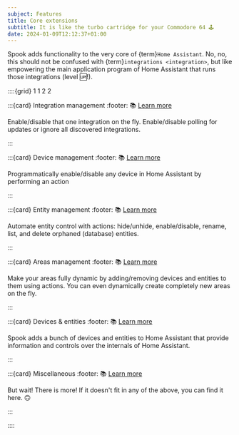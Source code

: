 ```yaml
---
subject: Features
title: Core extensions
subtitle: It is like the turbo cartridge for your Commodore 64 🕹️
date: 2024-01-09T12:12:37+01:00
---
```


Spook adds functionality to the very core of {term}`Home Assistant`. No, no, this should not be confused with {term}`integrations <integration>`, but like empowering the main application program of Home Assistant that runs those integrations (level 🆙!).

::::{grid} 1 1 2 2

:::{card} Integration management
:footer: 📚 [Learn more](integrations.md)

Enable/disable that one integration on the fly. Enable/disable polling for updates or ignore all discovered integrations.

:::

:::{card} Device management
:footer: 📚 [Learn more](devices.md)

Programmatically enable/disable any device in Home Assistant by performing an action

:::

:::{card} Entity management
:footer: 📚 [Learn more](entities.md)

Automate entity control with actions: hide/unhide, enable/disable, rename, list, and delete orphaned (database) entities.

:::

:::{card} Areas management
:footer: 📚 [Learn more](areas.md)

Make your areas fully dynamic by adding/removing devices and entities to them using actions.
You can even dynamically create completely new areas on the fly.

:::

:::{card} Devices & entities
:footer: 📚 [Learn more](devices_entities.md)

Spook adds a bunch of devices and entities to Home Assistant that provide information and controls over the internals of Home Assistant.

:::

:::{card} Miscellaneous
:footer: 📚 [Learn more](misc.md)

But wait! There is more! If it doesn't fit in any of the above, you can find it here. 🙃

:::

::::
